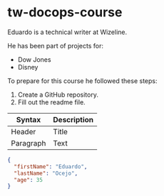 # tw-docops-course

Eduardo is a technical writer at Wizeline.

He has been part of projects for:
* Dow Jones
* Disney

To prepare for this course he followed these steps:
1. Create a GitHub repository.
1. Fill out the readme file.

| Syntax      | Description |
| ----------- | ----------- |
| Header      | Title       |
| Paragraph   | Text        |

```json
{
  "firstName": "Eduardo",
  "lastName": "Ocejo",
  "age": 35
}
```

